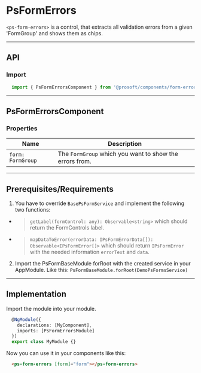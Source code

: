 <link href="style.css" rel="stylesheet"></link> 

# PsFormErrors <a name="PsFormErrors"></a>
`<ps-form-errors>` is a control, that extracts all validation errors from a given 'FormGroup' and shows them as chips.

---

  ## API <a name="PsFormErrorsApi"></a>   
  ### Import <a name="PsFormErrorsImport"></a>
  ```ts | js
    import { PsFormErrorsComponent } from '@prosoft/components/form-errors'
  ```

---

  ## PsFormErrorsComponent <a name="PsFormErrorsComponent"></a>
  ### Properties <a name="PsFormErrorsComponentProperties"></a>
  | Name              | Description
  | ----------------- | -------------
  | `form: FormGroup` | The `FormGroup` which you want to show the errors from.

---

  ## Prerequisites/Requirements <a name="PsFormErrorsRequirements"></a>
  
  1. You have to override `BasePsFormService` and implement the following two functions:
  * > `getLabel(formControl: any): Observable<string>` which should return the FormControls label.
  * > `mapDataToError(errorData: IPsFormErrorData[]): Observable<IPsFormError[]>` which should return `IPsFormError` with the needed information `errorText` and `data`.

  2. Import the PsFormBaseModule forRoot with the created service in your AppModule. Like this:
  `PsFormBaseModule.forRoot(DemoPsFormsService)`

---

  ## Implementation <a name="PsFormErrorsImplementation"></a>
  Import the module into your module. 

  ```ts | js
    @NgModule({
      declarations: [MyComponent],
      imports: [PsFormErrorsModule]
    })
    export class MyModule {}
  ```

  Now you can use it in your components like this:

  ```html
    <ps-form-errors [form]="form"></ps-form-errors>
  ```
